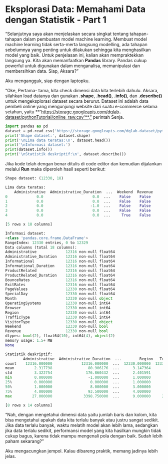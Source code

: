 # Eksplorasi Data: Memahami Data dengan Statistik - Part 1

“Selanjutnya saya akan menjelaskan secara singkat tentang tahapan-tahapan dalam pembuatan model machine learning. Membuat model machine learning tidak serta-merta langsung modelling, ada tahapan sebelumnya yang penting untuk dilakukan sehingga kita menghasilkan model yang baik. Untuk penjelasan ini, kalian akan mempraktekkan langsung ya. Kita akan memanfaatkan **Pandas** library. Pandas cukup powerful untuk digunakan dalam menganalisa, memanipulasi dan membersihkan data. Siap, Aksara?”

Aku mengangguk, siap dengan laptopku.

“Oke, Pertama- tama,  kita check dimensi data kita terlebih dahulu. Aksara, silahkan load datanya dan gunakan **.shape**, **.head()**, **.info()**, dan **.describe()** untuk mengeksplorasi dataset secara berurut. Dataset ini adalah data pembeli online yang mengunjungi website dari suatu e-commerce selama setahun, yaitu **'https://storage.googleapis.com/dqlab-dataset/pythonTutorial/online_raw.csv'**,” perintah Senja.

```python
import pandas as pd
dataset = pd.read_csv('https://storage.googleapis.com/dqlab-dataset/pythonTutorial/online_raw.csv')
print('Shape dataset:', dataset.shape)
print('\nLima data teratas:\n', dataset.head())
print('\nInformasi dataset:')
print(dataset.info())
print('\nStatistik deskriptif:\n', dataset.describe())
```

Jika kode telah dengan benar ditulis di code editor dan kemudian dijalankan melalui **Run** maka diperoleh hasil seperti berikut:

```python
Shape dataset: (12330, 18)

Lima data teratas:
    Administrative  Administrative_Duration  ...  Weekend  Revenue
0             0.0                      0.0  ...    False    False
1             0.0                      0.0  ...    False    False
2             0.0                     -1.0  ...    False    False
3             0.0                      0.0  ...    False    False
4             0.0                      0.0  ...     True    False

[5 rows x 18 columns]

Informasi dataset:
<class 'pandas.core.frame.DataFrame'>
RangeIndex: 12330 entries, 0 to 12329
Data columns (total 18 columns):
Administrative             12316 non-null float64
Administrative_Duration    12316 non-null float64
Informational              12316 non-null float64
Informational_Duration     12316 non-null float64
ProductRelated             12316 non-null float64
ProductRelated_Duration    12316 non-null float64
BounceRates                12316 non-null float64
ExitRates                  12316 non-null float64
PageValues                 12330 non-null float64
SpecialDay                 12330 non-null float64
Month                      12330 non-null object
OperatingSystems           12330 non-null int64
Browser                    12330 non-null int64
Region                     12330 non-null int64
TrafficType                12330 non-null int64
VisitorType                12330 non-null object
Weekend                    12330 non-null bool
Revenue                    12330 non-null bool
dtypes: bool(2), float64(10), int64(4), object(2)
memory usage: 1.5+ MB
None

Statistik deskriptif:
        Administrative  Administrative_Duration  ...        Region   TrafficType
count    12316.000000             12316.000000  ...  12330.000000  12330.000000
mean         2.317798                80.906176  ...      3.147364      4.069586
std          3.322754               176.860432  ...      2.401591      4.025169
min          0.000000                -1.000000  ...      1.000000      1.000000
25%          0.000000                 0.000000  ...      1.000000      2.000000
50%          1.000000                 8.000000  ...      3.000000      2.000000
75%          4.000000                93.500000  ...      4.000000      4.000000
max         27.000000              3398.750000  ...      9.000000     20.000000

[8 rows x 14 columns]
```

“Nah, dengan mengetahui dimensi data yaitu jumlah baris dan kolom, kita bisa mengetahui apakah data kita terlalu banyak atau justru sangat sedikit. Jika data terlalu banyak, waktu melatih model akan lebih lama, sedangkan jika data terlalu sedikit, performansi model yang kita hasilkan mungkin tidak cukup bagus, karena tidak mampu mengenali pola dengan baik. Sudah lebih paham sekarang?”

Aku mengacungkan jempol. Kalau dibareng praktik, memang jadinya lebih jelas.
